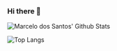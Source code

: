 ### Hi there 👋

![Marcelo dos Santos' Github Stats](https://github-readme-stats.vercel.app/api?username=mdssjc&count_private=true&show_icons=true&theme=material-palenight)

![Top Langs](https://github-readme-stats.vercel.app/api/top-langs/?username=mdssjc&langs_count=10&layout=compact&theme=material-palenight)
